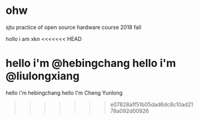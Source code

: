 # ohw
sjtu practice of open source hardware course 2018 fall

hollo i am xkn
<<<<<<< HEAD

hello i'm @hebingchang
hello i'm @liulongxiang 
=======
hello i'm hebingchang
hello I'm Cheng Yunlong
>>>>>>> e07828a1f51b05dad6dc8c10ad2178a092d00926
